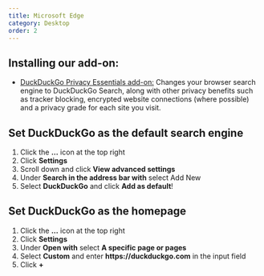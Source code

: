 ```yaml
---
title: Microsoft Edge
category: Desktop
order: 2
---
```


<h2>Installing our add-on:</h2>
<ul>
    <li>
        <a href="https://microsoftedge.microsoft.com/addons/detail/caoacbimdbbljakfhgikoodekdnlcgpk?hl=en-GB">DuckDuckGo Privacy Essentials add-on:</a>
        Changes your browser search engine to DuckDuckGo Search, along with other privacy benefits such as tracker blocking, encrypted website connections (where possible) and a privacy grade for each site you visit.
    </li>
</ul>

<h2>Set DuckDuckGo as the default search engine</h2>
<ol>
    <li>Click the <strong>...</strong> icon at the top right</li>
    <li>Click <strong>Settings</strong></li>
    <li>Scroll down and click <strong>View advanced settings</strong></li>
    <li>Under <strong>Search in the address bar with</strong> select Add New</li>
    <li>
        Select <strong>DuckDuckGo</strong> and click
        <strong>Add as default</strong>!
    </li>
</ol>

<h2>Set DuckDuckGo as the homepage</h2>
<ol>
    <li>Click the <strong>...</strong> icon at the top right</li>
    <li>Click <strong>Settings</strong></li>
    <li>
        Under <strong>Open with</strong> select
        <strong>A specific page or pages</strong>
    </li>
    <li>
        Select <strong>Custom</strong> and enter
        <strong>https://duckduckgo.com</strong> in the input field
    </li>
    <li>Click <strong>+</strong></li>
</ol>
